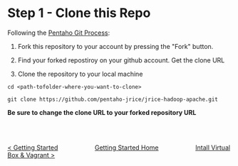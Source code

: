 # Step 1 - Clone this Repo

Following the [Pentaho Git Process](http://iwiki.pentaho.com/display/ENG/Pentaho+Git+Process):

1. Fork this repository to your account by pressing the "Fork" button.

2. Find your forked repostiroy on your github account.  Get the clone URL

3. Clone the repository to your local machine

```
cd <path-tofolder-where-you-want-to-clone>

git clone https://github.com/pentaho-jrice/jrice-hadoop-apache.git
```
**Be sure to change the clone URL to your forked repository URL**

<br>
<br>

[< Getting Started](getting-started.md) &nbsp;&nbsp;&nbsp;&nbsp;&nbsp;&nbsp;&nbsp;&nbsp;&nbsp;&nbsp;&nbsp;&nbsp;&nbsp;&nbsp;&nbsp;&nbsp;&nbsp;&nbsp;&nbsp;&nbsp;[Getting Started Home](getting-started.md)&nbsp;&nbsp;&nbsp;&nbsp;&nbsp;&nbsp;&nbsp;&nbsp;&nbsp;&nbsp;&nbsp;&nbsp;&nbsp;&nbsp;&nbsp;&nbsp;&nbsp;&nbsp;&nbsp;&nbsp;  [Intall Virtual Box & Vagrant >](install-virtual-box-vagrant.md)

